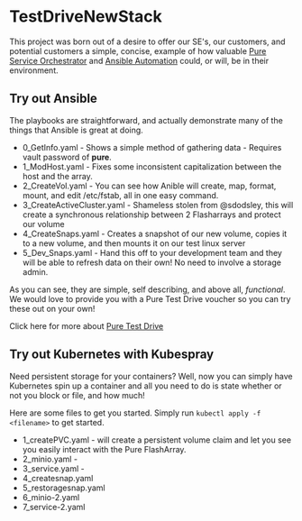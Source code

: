# TestDriveNewStack

This project was born out of a desire to offer our SE's, our customers, and potential customers a simple, concise, example of how valuable [Pure Service Orchestrator](https://github.com/purestorage/pso-csi#pure-service-orchestrator-pso-csi-driver)  and [Ansible Automation](https://galaxy.ansible.com/purestorage) could, or will, be in their environment.

## Try out Ansible

The playbooks are straightforward, and actually demonstrate many of the things that Ansible is great at doing.

* 0_GetInfo.yaml - Shows a simple method of gathering data - Requires vault password of **pure**.
* 1_ModHost.yaml - Fixes some inconsistent capitalization between the host and the array.
* 2_CreateVol.yaml - You can see how Anible will create, map, format, mount, and edit /etc/fstab, all in one easy command.
* 3_CreateActiveCluster.yaml - Shameless stolen from @sdodsley, this will create a synchronous relationship between 2 Flasharrays and protect our volume
* 4_CreateSnaps.yaml - Creates a snapshot of our new volume, copies it to a new volume, and then mounts it on our test linux server
* 5_Dev_Snaps.yaml - Hand this off to your development team and they will be able to refresh data on their own! No need to involve a storage admin.

As you can see, they are simple, self describing, and above all, *functional*. We would love to provide you with a Pure Test Drive voucher so you can try these out on your own!

Click here for more about [Pure Test Drive](https://www.purestorage.com/products/flasharray-x/test-drive.html)



## Try out Kubernetes with Kubespray

Need persistent storage for your containers? Well, now you can simply have Kubernetes spin up a container and all you need to do is state whether or not you block or file, and how much!

Here are some files to get you started. Simply run `kubectl apply -f <filename>` to get started. 

* 1_createPVC.yaml - will create a persistent volume claim and let you see you easily interact with the Pure FlashArray.
* 2_minio.yaml -
* 3_service.yaml - 
* 4_createsnap.yaml
* 5_restoragesnap.yaml
* 6_minio-2.yaml
* 7_service-2.yaml

